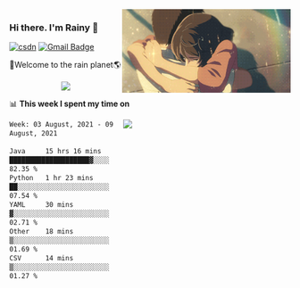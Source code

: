 <img  align='right' height="150" src="https://github.com/LikeRainDay/LikeRainDay/blob/master/pic/img_rain_1.gif?raw=true">



### Hi there. I'm Rainy :lemon:

[![csdn](https://img.shields.io/badge/-csdn-c14438?style=flat-square&logo=c&logoColor=white)](https://blog.csdn.net/qq_15807167)
[![Gmail Badge](https://img.shields.io/badge/-gmail-c14438?style=flat-square&logo=Gmail&logoColor=white&link=mailto:houshuai0816@gmail.com)](mailto:houshuai0816@gmail.com)

🚀Welcome to the rain planet🌎

<center>
<img align='center'  src="https://source.unsplash.com/random/1200x600">
</center>

📊 **This week I spent my time on**

<img align='right'   width="300" src="https://github-readme-stats.vercel.app/api?username=LikeRainDay&show_icons=true&title_color=fff&icon_color=79ff97&text_color=9f9f9f&bg_color=151515">

<!--START_SECTION:waka-->
```text
Week: 03 August, 2021 - 09 August, 2021

Java     15 hrs 16 mins  ████████████████████▓░░░░   82.35 % 
Python   1 hr 23 mins    ██░░░░░░░░░░░░░░░░░░░░░░░   07.54 % 
YAML     30 mins         ▓░░░░░░░░░░░░░░░░░░░░░░░░   02.71 % 
Other    18 mins         ▒░░░░░░░░░░░░░░░░░░░░░░░░   01.69 % 
CSV      14 mins         ▒░░░░░░░░░░░░░░░░░░░░░░░░   01.27 % 
```
<!--END_SECTION:waka-->
